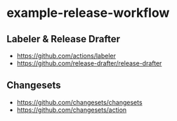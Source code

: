 # example-release-workflow

## Labeler & Release Drafter

- https://github.com/actions/labeler
- https://github.com/release-drafter/release-drafter

## Changesets

- https://github.com/changesets/changesets
- https://github.com/changesets/action

